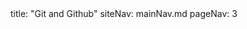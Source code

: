 <frontmatter>
title: "Git and Github"
siteNav: mainNav.md
pageNav: 3
</frontmatter>

<include src="container-inPage-asFlat.md" boilerplate />
